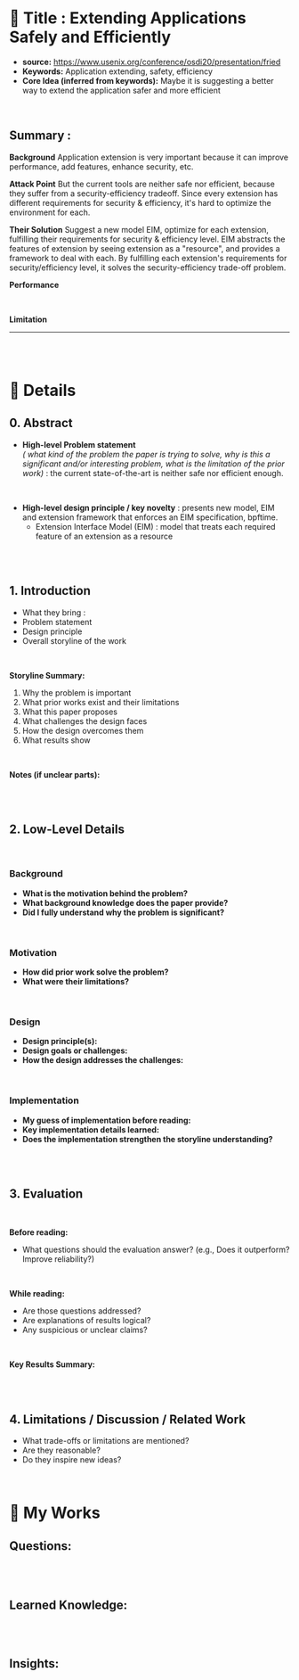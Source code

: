 # 📄 Title : Extending Applications Safely and Efficiently
- **source:**   https://www.usenix.org/conference/osdi20/presentation/fried
- **Keywords:**  Application extending, safety, efficiency
- **Core Idea (inferred from keywords):**  Maybe it is suggesting a better way to extend the application safer and more efficient

<br>

## Summary :
**Background**
 Application extension is very important because it can improve performance, add features, enhance security, etc. 
<br>

**Attack Point**
 But the current tools are neither safe nor efficient, because they suffer from a security-efficiency tradeoff. 
Since every extension has different requirements for security & efficiency, it's hard to optimize the environment for each.
<br>

**Their Solution** 
 Suggest a new model EIM, optimize for each extension, fulfilling their requirements for security & efficiency level. 
EIM abstracts the features of extension by seeing extension as a "resource", and provides a framework to deal with each. 
By fulfilling each extension's requirements for security/efficiency level, it solves the security-efficiency trade-off problem. 
<br>

**Performance**

<br>

**Limitation**

---
<br> <br>

# 🔎 Details

## 0. Abstract
- **High-level Problem statement**  
  *( what kind of the problem the paper is trying to solve, why is this a significant and/or interesting problem, what is the limitation of the prior work)*
  : the current state-of-the-art is neither safe nor efficient enough.

<br>

- **High-level design principle / key novelty** 
: presents new model, EIM and extension framework that enforces an EIM specification, bpftime.
  - Extension Interface Model (EIM) : model that treats each required feature of an extension as a resource


<br> <br>

## 1. Introduction
- What they bring : 
- Problem statement  
- Design principle  
- Overall storyline of the work
  
<br>

**Storyline Summary:**  
1. Why the problem is important  
2. What prior works exist and their limitations  
3. What this paper proposes  
4. What challenges the design faces  
5. How the design overcomes them  
6. What results show
   
<br>

**Notes (if unclear parts):**  

<br> <br>

## 2. Low-Level Details

<br>

### Background
- **What is the motivation behind the problem?**  
- **What background knowledge does the paper provide?**  
- **Did I fully understand why the problem is significant?**

<br>

### Motivation
- **How did prior work solve the problem?**  
- **What were their limitations?**

<br>

### Design
- **Design principle(s):**  
- **Design goals or challenges:**  
- **How the design addresses the challenges:**  

<br>

### Implementation
- **My guess of implementation before reading:**  
- **Key implementation details learned:**  
- **Does the implementation strengthen the storyline understanding?**  

<br> <br>

## 3. Evaluation

<br>

**Before reading:**  
- What questions should the evaluation answer? (e.g., Does it outperform? Improve reliability?)  

<br>

**While reading:**  
- Are those questions addressed?  
- Are explanations of results logical?  
- Any suspicious or unclear claims?  

<br>

**Key Results Summary:**  

<br> <br>

## 4. Limitations / Discussion / Related Work
- What trade-offs or limitations are mentioned?  
- Are they reasonable?  
- Do they inspire new ideas?  

<br>


# 🧐 My Works

## Questions:

<br> <br>

## Learned Knowledge:


<br> <br>

## Insights: 




